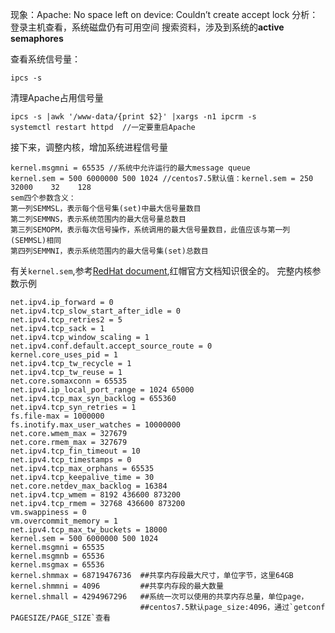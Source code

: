 现象：Apache: No space left on device: Couldn’t create accept lock
分析：登录主机查看，系统磁盘仍有可用空间
搜索资料，涉及到系统的**active semaphores**

查看系统信号量：
```
ipcs -s
```
清理Apache占用信号量
```
ipcs -s |awk '/www-data/{print $2}' |xargs -n1 ipcrm -s
systemctl restart httpd  //一定要重启Apache
```

接下来，调整内核，增加系统进程信号量
```
kernel.msgmni = 65535 //系统中允许运行的最大message queue
kernel.sem = 500 6000000 500 1024 //centos7.5默认值：kernel.sem = 250    32000    32    128
sem四个参数含义：
第一列SEMMSL，表示每个信号集(set)中最大信号量数目
第二列SEMMNS，表示系统范围内的最大信号量总数目
第三列SEMOPM，表示每次信号操作，系统调用的最大信号量数目，此值应该与第一列(SEMMSL)相同
第四列SEMMNI，表示系统范围内的最大信号集(set)总数目
```
有关`kernel.sem`,参考[RedHat document](https://access.redhat.com/documentation/en-us/red_hat_enterprise_linux/5/html/tuning_and_optimizing_red_hat_enterprise_linux_for_oracle_9i_and_10g_databases/sect-oracle_9i_and_10g_tuning_guide-setting_semaphores-setting_semaphore_parameters),红帽官方文档知识很全的。
完整内核参数示例
```
net.ipv4.ip_forward = 0
net.ipv4.tcp_slow_start_after_idle = 0
net.ipv4.tcp_retries2 = 5
net.ipv4.tcp_sack = 1
net.ipv4.tcp_window_scaling = 1
net.ipv4.conf.default.accept_source_route = 0
kernel.core_uses_pid = 1
net.ipv4.tcp_tw_recycle = 1
net.ipv4.tcp_tw_reuse = 1
net.core.somaxconn = 65535
net.ipv4.ip_local_port_range = 1024 65000
net.ipv4.tcp_max_syn_backlog = 655360
net.ipv4.tcp_syn_retries = 1
fs.file-max = 1000000
fs.inotify.max_user_watches = 10000000
net.core.wmem_max = 327679
net.core.rmem_max = 327679
net.ipv4.tcp_fin_timeout = 10
net.ipv4.tcp_timestamps = 0
net.ipv4.tcp_max_orphans = 65535
net.ipv4.tcp_keepalive_time = 30
net.core.netdev_max_backlog = 16384
net.ipv4.tcp_wmem = 8192 436600 873200
net.ipv4.tcp_rmem = 32768 436600 873200
vm.swappiness = 0
vm.overcommit_memory = 1
net.ipv4.tcp_max_tw_buckets = 18000
kernel.sem = 500 6000000 500 1024
kernel.msgmni = 65535
kernel.msgmnb = 65536
kernel.msgmax = 65536
kernel.shmmax = 68719476736  ##共享内存段最大尺寸，单位字节，这里64GB
kernel.shmmni = 4096         ##共享内存段的最大数量
kernel.shmall = 4294967296   ##系统一次可以使用的共享内存总量，单位page，
                             ##centos7.5默认page_size:4096，通过`getconf PAGESIZE/PAGE_SIZE`查看
```
